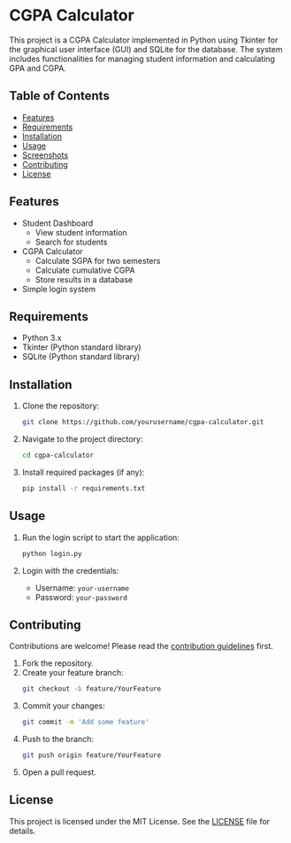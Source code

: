 

# CGPA Calculator

This project is a CGPA Calculator implemented in Python using Tkinter for the graphical user interface (GUI) and SQLite for the database. The system includes functionalities for managing student information and calculating GPA and CGPA.

## Table of Contents
- [Features](#features)
- [Requirements](#requirements)
- [Installation](#installation)
- [Usage](#usage)
- [Screenshots](https://github.com/Meganraj/CGPA-CALCULATOR/tree/main/Screenshots)
- [Contributing](#contributing)
- [License](https://github.com/Meganraj/CGPA-CALCULATOR/blob/main/LICENSE)

## Features
- Student Dashboard
  - View student information
  - Search for students
- CGPA Calculator
  - Calculate SGPA for two semesters
  - Calculate cumulative CGPA
  - Store results in a database
- Simple login system

## Requirements
- Python 3.x
- Tkinter (Python standard library)
- SQLite (Python standard library)

## Installation
1. Clone the repository:
    ```bash
    git clone https://github.com/yourusername/cgpa-calculator.git
    ```
2. Navigate to the project directory:
    ```bash
    cd cgpa-calculator
    ```
3. Install required packages (if any):
    ```bash
    pip install -r requirements.txt
    ```

## Usage
1. Run the login script to start the application:
    ```bash
    python login.py
    ```

2. Login with the credentials:
   - Username: `your-username`
   - Password: `your-password`

## Contributing
Contributions are welcome! Please read the [contribution guidelines](CONTRIBUTING.md) first.

1. Fork the repository.
2. Create your feature branch:
    ```bash
    git checkout -b feature/YourFeature
    ```
3. Commit your changes:
    ```bash
    git commit -m 'Add some feature'
    ```
4. Push to the branch:
    ```bash
    git push origin feature/YourFeature
    ```
5. Open a pull request.

## License
This project is licensed under the MIT License. See the [LICENSE](LICENSE) file for details.





